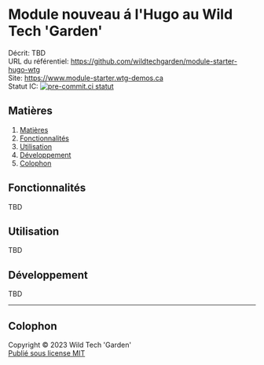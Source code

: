 # Module nouveau á l'Hugo au Wild Tech 'Garden'

Décrit: TBD  
URL du référentiel: <https://github.com/wildtechgarden/module-starter-hugo-wtg>\
Site: <https://www.module-starter.wtg-demos.ca>\
Statut IC: [![pre-commit.ci statut](https://results.pre-commit.ci/badge/github/wildtechgarden/module-starter-hugo-wtg/main.svg)](https://results.pre-commit.ci/latest/github/wildtechgarden/module-starter-hugo-wtg/main)

## Matières

1. [Matières](#matières)
2. [Fonctionnalités](#fonctionnalités)
3. [Utilisation](#utilisation)
4. [Développement](#développement)
5. [Colophon](#colophon)

## Fonctionnalités

TBD

## Utilisation

TBD

## Développement

TBD

-------

## Colophon

Copyright © 2023 Wild Tech 'Garden'  
[Publié sous license MIT](LICENSE)
